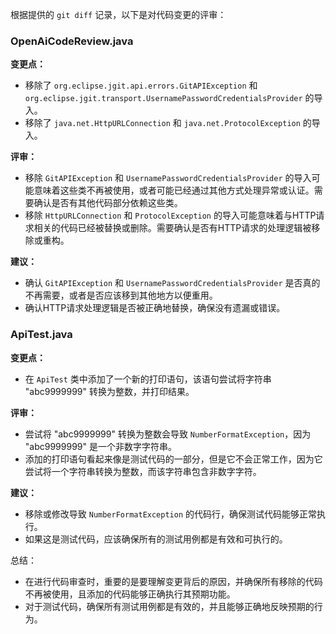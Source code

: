 根据提供的 `git diff` 记录，以下是对代码变更的评审：

### OpenAiCodeReview.java

**变更点：**
- 移除了 `org.eclipse.jgit.api.errors.GitAPIException` 和 `org.eclipse.jgit.transport.UsernamePasswordCredentialsProvider` 的导入。
- 移除了 `java.net.HttpURLConnection` 和 `java.net.ProtocolException` 的导入。

**评审：**
- 移除 `GitAPIException` 和 `UsernamePasswordCredentialsProvider` 的导入可能意味着这些类不再被使用，或者可能已经通过其他方式处理异常或认证。需要确认是否有其他代码部分依赖这些类。
- 移除 `HttpURLConnection` 和 `ProtocolException` 的导入可能意味着与HTTP请求相关的代码已经被替换或删除。需要确认是否有HTTP请求的处理逻辑被移除或重构。

**建议：**
- 确认 `GitAPIException` 和 `UsernamePasswordCredentialsProvider` 是否真的不再需要，或者是否应该移到其他地方以便重用。
- 确认HTTP请求处理逻辑是否被正确地替换，确保没有遗漏或错误。

### ApiTest.java

**变更点：**
- 在 `ApiTest` 类中添加了一个新的打印语句，该语句尝试将字符串 "abc9999999" 转换为整数，并打印结果。

**评审：**
- 尝试将 "abc9999999" 转换为整数会导致 `NumberFormatException`，因为 "abc9999999" 是一个非数字字符串。
- 添加的打印语句看起来像是测试代码的一部分，但是它不会正常工作，因为它尝试将一个字符串转换为整数，而该字符串包含非数字字符。

**建议：**
- 移除或修改导致 `NumberFormatException` 的代码行，确保测试代码能够正常执行。
- 如果这是测试代码，应该确保所有的测试用例都是有效和可执行的。

总结：
- 在进行代码审查时，重要的是要理解变更背后的原因，并确保所有移除的代码不再被使用，且添加的代码能够正确执行其预期功能。
- 对于测试代码，确保所有测试用例都是有效的，并且能够正确地反映预期的行为。